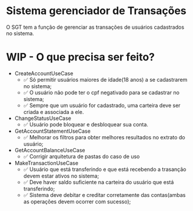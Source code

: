 # Sistema gerenciador de Transações

O SGT tem a função de gerenciar as transações de usuários cadastrados no sistema.

# WIP - O que precisa ser feito?

* CreateAccountUseCase
  * ✅ Só permitir usuários maiores de idade(18 anos) a se cadastrarem no sistema;
  * ✅ O usuário não pode ter o cpf negativado para se cadastrar no sistema;
  * ✅ Sempre que um usuário for cadastrado, uma carteira deve ser criada e associada a ele.
* ChangeStatusUseCase
  * ✅ Usuário pode bloquear e desbloquear sua conta. 
* GetAccountStatementUseCase
  * ✅ Melhorar os filtros para obter melhores resultados no extrato do usuário;
* GetAccountBalanceUseCase
  * ✅ Corrigir arquitetura de pastas do caso de uso
* MakeTransactionUseCase
  * ✅ Usuário que está transferindo e que está recebendo a trasanção devem estar ativos no sistema;
  * ✅ Deve haver saldo suficiente na carteira do usuário que está transferindo;
  * ✅ Sistema deve debitar e creditar corretamente das contas(ambas as operações devem ocorrer com sucesso);